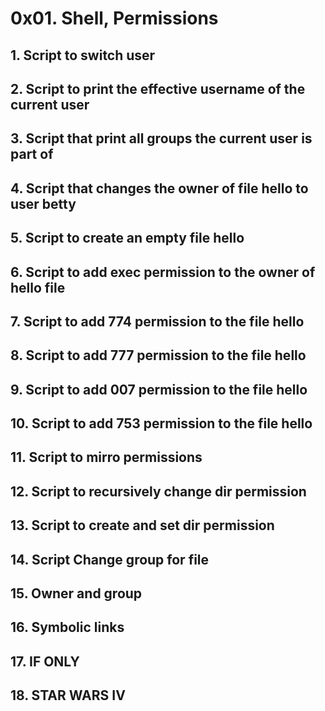 # 0x01. Shell, Permissions

## 1. Script to switch user
## 2. Script to print the effective username of the current user
## 3. Script that print all groups the current user is part of 
## 4. Script that changes the owner of file hello to user betty
## 5. Script to create an empty file hello
## 6. Script to add exec permission to the owner of hello file
## 7. Script to add 774 permission to the file hello
## 8. Script to add 777 permission to the file hello
## 9. Script to add 007 permission to the file hello
## 10. Script to add 753 permission to the file hello
## 11. Script to mirro permissions
## 12. Script to recursively change dir permission 
## 13. Script to create and set dir permission 
## 14. Script Change group for file
## 15. Owner and group
## 16. Symbolic links
## 17. IF ONLY
## 18. STAR WARS IV
